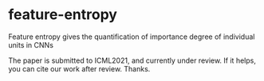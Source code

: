 # feature-entropy
Feature entropy gives the quantification of importance degree of individual units in CNNs

The paper is submitted to ICML2021, and currently under review. If it helps, you can cite our work after review. Thanks.
